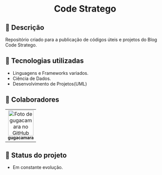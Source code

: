 <h1 align="center">Code Stratego</h1>

## :memo: Descrição
Repositório criado para a publicação de códigos úteis e projetos do Blog Code Stratego.
## :wrench: Tecnologias utilizadas
* Linguagens e Frameworks variados.
* Ciência de Dados.
* Desenvolvimento de Projetos(UML)

## :handshake: Colaboradores
<table>
  <tr>
    <td align="center">
      <a href="https://github.com/gugacamara">
        <img src="https://avatars.githubusercontent.com/u/94768089?v=4" width="80px;" alt="Foto de gugacamara no GitHub"/><br>
        <sub>
          <b>gugacamara</b>
        </sub>
      </a>
    </td>
  </tr>
</table>

## :dart: Status do projeto
* Em constante evolução.
